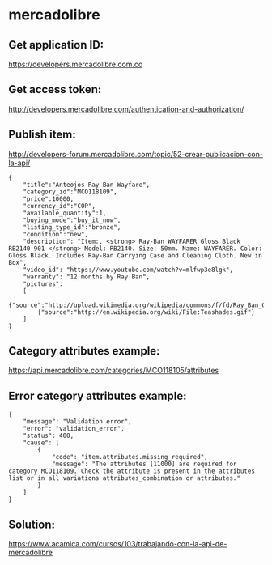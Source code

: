 # mercadolibre

## Get application ID:
https://developers.mercadolibre.com.co

## Get access token:
http://developers.mercadolibre.com/authentication-and-authorization/

## Publish item:
http://developers-forum.mercadolibre.com/topic/52-crear-publicacion-con-la-api/
```
{
	"title":"Anteojos Ray Ban Wayfare",
	"category_id":"MCO118109",
	"price":10000,
	"currency_id":"COP",
	"available_quantity":1,
	"buying_mode":"buy_it_now",
	"listing_type_id":"bronze",
	"condition":"new",
	"description": "Item:, <strong> Ray-Ban WAYFARER Gloss Black RB2140 901 </strong> Model: RB2140. Size: 50mm. Name: WAYFARER. Color: Gloss Black. Includes Ray-Ban Carrying Case and Cleaning Cloth. New in Box",
	"video_id": "https://www.youtube.com/watch?v=mlfwp3e8lgk",
	"warranty": "12 months by Ray Ban",
	"pictures":
	[
		{"source":"http://upload.wikimedia.org/wikipedia/commons/f/fd/Ray_Ban_Original_Wayfarer.jpg"},
		{"source":"http://en.wikipedia.org/wiki/File:Teashades.gif"}
	]
}
```

## Category attributes example: 
https://api.mercadolibre.com/categories/MCO118105/attributes

## Error category attributes example:
```
{
    "message": "Validation error",
    "error": "validation_error",
    "status": 400,
    "cause": [
        {
            "code": "item.attributes.missing_required",
            "message": "The attributes [11000] are required for category MCO118109. Check the attribute is present in the attributes list or in all variations attributes_combination or attributes."
        }
    ]
}
```

## Solution:

https://www.acamica.com/cursos/103/trabajando-con-la-api-de-mercadolibre